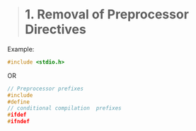 > # 1. Removal of Preprocessor Directives
Example:
```C++
#include <stdio.h>
```
OR 
```C++
// Preprocessor prefixes
#include
#define
// conditional compilation  prefixes
#ifdef
#ifndef
```
